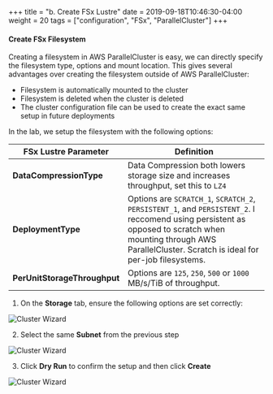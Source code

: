 +++
title = "b. Create FSx Lustre"
date = 2019-09-18T10:46:30-04:00
weight = 20
tags = ["configuration", "FSx", "ParallelCluster"]
+++

#### Create FSx Filesystem

Creating a filesystem in AWS ParallelCluster is easy, we can directly specify the filesystem type, options and mount location. This gives several advantages over creating the filesystem outside of AWS ParallelCluster:

* Filesystem is automatically mounted to the cluster
* Filesystem is deleted when the cluster is deleted
* The cluster configuration file can be used to create the exact same setup in future deployments

In the lab, we setup the filesystem with the following options:

| FSx Lustre Parameter         | Definition                                                                                                                                                                                                 |
|------------------------------|------------------------------------------------------------------------------------------------------------------------------------------------------------------------------------------------------------|
| **DataCompressionType**      | Data Compression both lowers storage size and increases throughput, set this to `LZ4`                                                                                                                      |
| **DeploymentType**           | Options are `SCRATCH_1`, `SCRATCH_2`, `PERSISTENT_1`, and `PERSISTENT_2`. I reccomend using persistent as opposed to scratch when mounting through AWS ParallelCluster. Scratch is ideal for per-job filesystems. |
| **PerUnitStorageThroughput** | Options are `125`, `250`, `500` or `1000` MB/s/TiB of throughput.  |

1. On the **Storage** tab, ensure the following options are set correctly:

![Cluster Wizard](/images/06-fsx-for-lustre/pcmanager-fsx.png)

2. Select the same **Subnet** from the previous step

![Cluster Wizard](/images/pcluster/pcmanager-4.png)

3. Click **Dry Run** to confirm the setup and then click **Create**

![Cluster Wizard](/images/pcluster/pcmanager-5.png)
